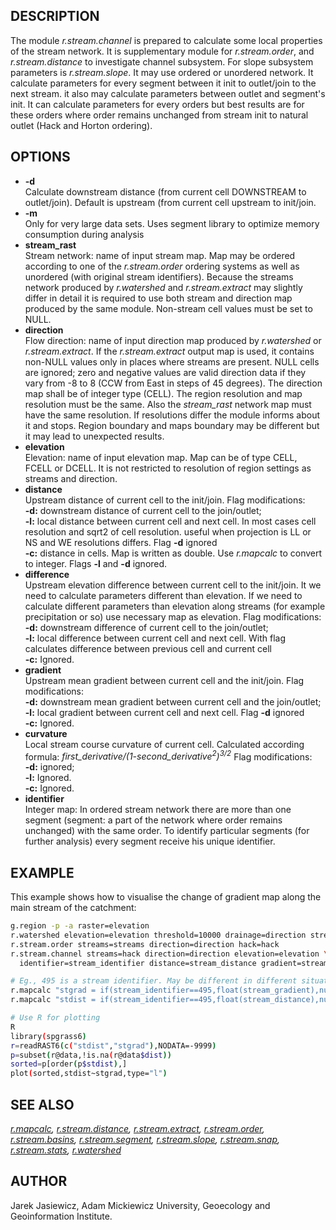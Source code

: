 ## DESCRIPTION

The module *r.stream.channel* is prepared to calculate some local
properties of the stream network. It is supplementary module for
*r.stream.order*, and *r.stream.distance* to investigate channel
subsystem. For slope subsystem parameters is *r.stream.slope*. It may
use ordered or unordered network. It calculate parameters for every
segment between it init to outlet/join to the next stream. it also may
calculate parameters between outlet and segment's init. It can calculate
parameters for every orders but best results are for these orders where
order remains unchanged from stream init to natural outlet (Hack and
Horton ordering).

## OPTIONS

  - **-d**  
    Calculate downstream distance (from current cell DOWNSTREAM to
    outlet/join). Default is upstream (from current cell upstream to
    init/join.
  - **-m**  
    Only for very large data sets. Uses segment library to optimize
    memory consumption during analysis
  - **stream\_rast**  
    Stream network: name of input stream map. Map may be ordered
    according to one of the *r.stream.order* ordering systems as well as
    unordered (with original stream identifiers). Because the streams
    network produced by *r.watershed* and *r.stream.extract* may
    slightly differ in detail it is required to use both stream and
    direction map produced by the same module. Non-stream cell values
    must be set to NULL.
  - **direction**  
    Flow direction: name of input direction map produced by
    *r.watershed* or *r.stream.extract*. If the *r.stream.extract*
    output map is used, it contains non-NULL values only in places where
    streams are present. NULL cells are ignored; zero and negative
    values are valid direction data if they vary from -8 to 8 (CCW from
    East in steps of 45 degrees). The direction map shall be of integer
    type (CELL). The region resolution and map resolution must be the
    same. Also the *stream\_rast* network map must have the same
    resolution. If resolutions differ the module informs about it and
    stops. Region boundary and maps boundary may be different but it may
    lead to unexpected results.
  - **elevation**  
    Elevation: name of input elevation map. Map can be of type CELL,
    FCELL or DCELL. It is not restricted to resolution of region
    settings as streams and direction.
  - **distance**  
    Upstream distance of current cell to the init/join. Flag
    modifications:  
    **-d:** downstream distance of current cell to the join/outlet;  
    **-l:** local distance between current cell and next cell. In most
    cases cell resolution and sqrt2 of cell resolution. useful when
    projection is LL or NS and WE resolutions differs. Flag **-d**
    ignored  
    **-c:** distance in cells. Map is written as double. Use *r.mapcalc*
    to convert to integer. Flags **-l** and **-d** ignored.  
  - **difference**  
    Upstream elevation difference between current cell to the init/join.
    It we need to calculate parameters different than elevation. If we
    need to calculate different parameters than elevation along streams
    (for example precipitation or so) use necessary map as elevation.
    Flag modifications:  
    **-d:** downstream difference of current cell to the join/outlet;  
    **-l:** local difference between current cell and next cell. With
    flag calculates difference between previous cell and current cell  
    **-c:** Ignored.
  - **gradient**  
    Upstream mean gradient between current cell and the init/join. Flag
    modifications:  
    **-d:** downstream mean gradient between current cell and the
    join/outlet;  
    **-l:** local gradient between current cell and next cell. Flag
    **-d** ignored  
    **-c:** Ignored.
  - **curvature**  
    Local stream course curvature of current cell. Calculated according
    formula:
    *first\_derivative/(1-second\_derivative<sup>2</sup>)<sup>3/2</sup>*
    Flag modifications:  
    **-d:** ignored;  
    **-l:** Ignored.  
    **-c:** Ignored.
  - **identifier**  
    Integer map: In ordered stream network there are more than one
    segment (segment: a part of the network where order remains
    unchanged) with the same order. To identify particular segments (for
    further analysis) every segment receive his unique identifier.

## EXAMPLE

This example shows how to visualise the change of gradient map along the
main stream of the catchment:

```sh
g.region -p -a raster=elevation
r.watershed elevation=elevation threshold=10000 drainage=direction stream=streams
r.stream.order streams=streams direction=direction hack=hack
r.stream.channel streams=hack direction=direction elevation=elevation \
  identifier=stream_identifier distance=stream_distance gradient=stream_gradient

# Eg., 495 is a stream identifier. May be different in different situation
r.mapcalc "stgrad = if(stream_identifier==495,float(stream_gradient),null())"
r.mapcalc "stdist = if(stream_identifier==495,float(stream_distance),null())"

# Use R for plotting
R
library(spgrass6)
r=readRAST6(c("stdist","stgrad"),NODATA=-9999)
p=subset(r@data,!is.na(r@data$dist))
sorted=p[order(p$stdist),]
plot(sorted,stdist~stgrad,type="l")
```

## SEE ALSO

*[r.mapcalc](https://grass.osgeo.org/grass-stable/manuals/r.mapcalc.html),
[r.stream.distance](r.stream.distance.md),
[r.stream.extract](https://grass.osgeo.org/grass-stable/manuals/r.stream.extract.html),
[r.stream.order](r.stream.order.md),
[r.stream.basins](r.stream.basins.md),
[r.stream.segment](r.stream.segment.md),
[r.stream.slope](r.stream.slope.md), [r.stream.snap](r.stream.snap.md),
[r.stream.stats](r.stream.stats.md),
[r.watershed](https://grass.osgeo.org/grass-stable/manuals/r.watershed.html)*

## AUTHOR

Jarek Jasiewicz, Adam Mickiewicz University, Geoecology and
Geoinformation Institute.
